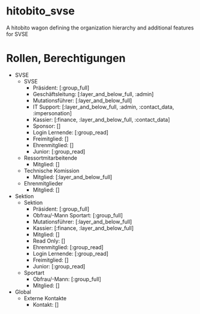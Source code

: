 # hitobito_svse

A hitobito wagon defining the organization hierarchy and additional features for SVSE

# Rollen, Berechtigungen

* SVSE
  * SVSE
    * Präsident: [:group_full]
    * Geschäftsleitung: [:layer_and_below_full, :admin]
    * Mutationsführer: [:layer_and_below_full]
    * IT Support: [:layer_and_below_full, :admin, :contact_data, :impersonation]
    * Kassier: [:finance, :layer_and_below_full, :contact_data]
    * Sponsor: []
    * Login Lernende: [:group_read]
    * Freimitglied: []
    * Ehrenmitglied: []
    * Junior: [:group_read]
  * Ressortmitarbeitende
    * Mitglied: []
  * Technische Komission
    * Mitglied: [:layer_and_below_full]
  * Ehrenmitglieder
    * Mitglied: []
* Sektion
  * Sektion
    * Präsident: [:group_full]
    * Obfrau/-Mann Sportart: [:group_full]
    * Mutationsführer: [:layer_and_below_full]
    * Kassier: [:finance, :layer_and_below_full]
    * Mitglied: []
    * Read Only: []
    * Ehrenmitglied: [:group_read]
    * Login Lernende: [:group_read]
    * Freimitglied: []
    * Junior: [:group_read]
  * Sportart
    * Obfrau/-Mann: [:group_full]
    * Mitglied: []
* Global
  * Externe Kontakte
    * Kontakt: []
